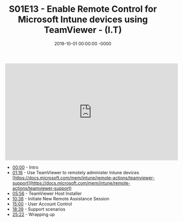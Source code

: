 ﻿---
layout: post
title: "S01E13 - Enable Remote Control for Microsoft Intune devices using TeamViewer - (I.T)"
date: 2019-10-01 00:00:00 -0000
categories:
---

<iframe loading="lazy" width="560" height="315" src="https://www.youtube.com/embed/u1vLxclnxsI" title="YouTube video player" frameborder="0" allow="accelerometer; autoplay; clipboard-write; encrypted-media; gyroscope; picture-in-picture" allowfullscreen></iframe>

* [00:00](https://www.youtube.com/watch?v=u1vLxclnxsI&t=0s) - Intro
* [01:16](https://www.youtube.com/watch?v=u1vLxclnxsI&t=76s) - Use TeamViewer to remotely administer Intune devices
[https://docs.microsoft.com/mem/intune/remote-actions/teamviewer-support](https://docs.microsoft.com/mem/intune/remote-actions/teamviewer-support)
* [05:56](https://www.youtube.com/watch?v=u1vLxclnxsI&t=356s) - TeamViewer Host Installer
* [10:38](https://www.youtube.com/watch?v=u1vLxclnxsI&t=638s) - Initiate New Remote Assistance Session
* [15:00](https://www.youtube.com/watch?v=u1vLxclnxsI&t=900s) - User Account Control
* [18:39](https://www.youtube.com/watch?v=u1vLxclnxsI&t=1119s) - Support scenarios
* [25:22](https://www.youtube.com/watch?v=u1vLxclnxsI&t=1522s) - Wrapping up

